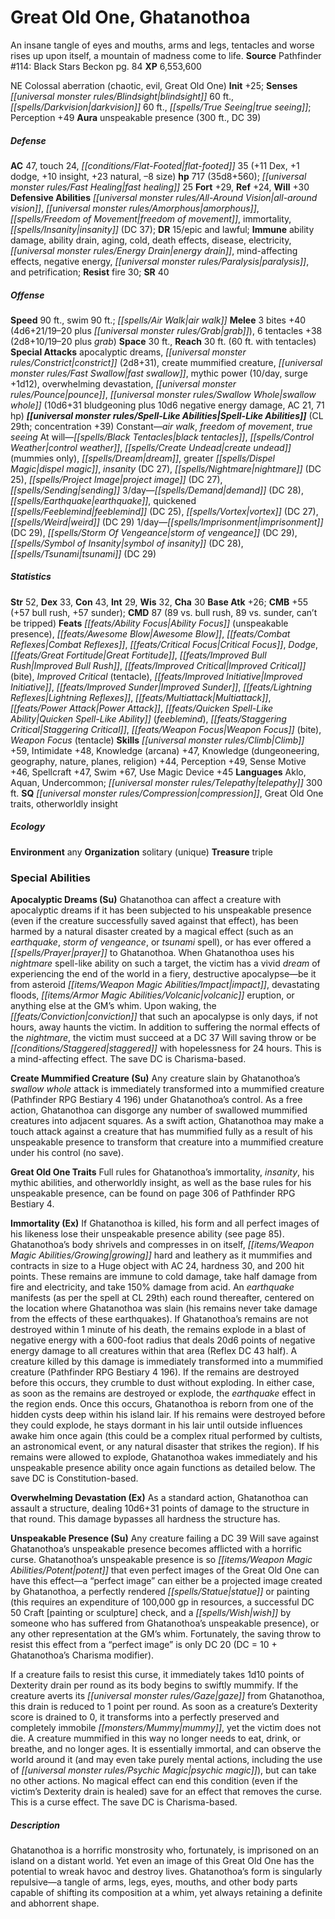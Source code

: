 ﻿---
cssclass: [monsters]
title1: Great Old One, Ghatanothoa
desc_short: An insane tangle of eyes and mouths, arms and legs, tentacles and worse
  rises up upon itself, a mountain of madness come to life.
title2: Ghatanothoa
CR: 29
sources:
- name: 'Pathfinder #114: Black Stars Beckon'
  page: 84
  link: http://paizo.com/products/btpy9qcm?Pathfinder-Adventure-Path-114-Black-Stars-Beckon
XP: 6553600
alignment: NE
size: Colossal
type: aberration
subtypes:
- chaotic
- evil
- Great Old One
initiative:
  bonus: 25
senses:
  blindsight: 60
  darkvision: 60
  true seeing: true
auras:
- name: unspeakable presence
  radius: 300
  DC: 39
AC:
  AC: 47
  touch: 24
  flat_footed: 35
  components:
    dex: 11
    dodge: 1
    insight: 10
    natural: 23
    size: -8
HP:
  HP: 717
  long: 35d8+560
  fast_healing: 25
saves:
  fort: 29
  ref: 24
  will: 30
defensive_abilities:
- all-around vision
- amorphous
- freedom of movement
- immortality
- insanity (DC 37)
DR:
- amount: 15
  weakness: epic and lawful
immunities:
- ability damage
- ability drain
- aging
- cold
- death effects
- disease
- electricity
- energy drain
- mind-affecting effects
- negative energy
- paralysis
- petrification
resistances:
  fire: 30
SR: 40
speeds:
  base: 90
  other_semicolon: air walk
  swim: 90
attacks:
  melee:
  - - text: 3 bites +40 (4d6+21/19-20 plus grab)
      entries:
      - - damage: 4d6+21
          crit_range: 19-20
        - effect: grab
      count: 3
      attack: bites
      bonus:
      - 40
    - text: 6 tentacles +38 (2d8+10/19-20 plus grab)
      entries:
      - - damage: 2d8+10
          crit_range: 19-20
        - effect: grab
      count: 6
      attack: tentacles
      bonus:
      - 38
  special:
  - apocalyptic dreams
  - constrict (2d8+31)
  - create mummified creature
  - fast swallow
  - mythic power (10/day, surge +1d12)
  - overwhelming devastation
  - pounce
  - swallow whole (10d6+31 bludgeoning plus 10d6 negative energy damage, AC 21, 71
    hp)
space: 30
reach: 30
reach_other: 60 ft. with tentacles
spell_like_abilities:
  entries:
  - name: air walk
    source: default
    freq: Constant
  - name: freedom of movement
    source: default
    freq: Constant
  - name: true seeing
    source: default
    freq: Constant
  - is_mythic_spell: true
    name: black tentacles
    source: default
    freq: At will
  - is_mythic_spell: true
    name: control weather
    source: default
    freq: At will
  - name: create undead
    source: default
    freq: At will
    other: mummies only
  - is_mythic_spell: true
    name: dream
    source: default
    freq: At will
  - name: greater dispel magic
    source: default
    freq: At will
  - name: insanity
    source: default
    freq: At will
    DC: 27
  - is_mythic_spell: true
    name: nightmare
    source: default
    freq: At will
    DC: 25
  - name: project image
    source: default
    freq: At will
    DC: 27
  - is_mythic_spell: true
    name: sending
    source: default
    freq: At will
  - name: demand
    source: default
    freq: 3/day
    DC: 28
  - name: earthquake
    source: default
    freq: 3/day
  - name: quickened feeblemind
    source: default
    freq: 3/day
    DC: 25
  - name: vortex
    source: default
    freq: 3/day
    DC: 27
  - name: weird
    source: default
    freq: 3/day
    DC: 29
  - name: imprisonment
    source: default
    freq: 1/day
    DC: 29
  - name: storm of vengeance
    source: default
    freq: 1/day
    DC: 29
  - name: symbol of insanity
    source: default
    freq: 1/day
    DC: 28
  - is_mythic_spell: true
    name: tsunami
    source: default
    freq: 1/day
    DC: 29
  sources:
  - name: default
    CL: 29
    concentration: 39
ability_scores:
  STR: 52
  DEX: 33
  CON: 43
  INT: 29
  WIS: 32
  CHA: 30
BAB: 26
CMB: 55
CMB_other: +57 bull rush, +57 sunder
CMD: 87
CMD_other: 89 vs. bull rush, 89 vs. sunder, can't be tripped
feats:
- name: Ability Focus (unspeakable presence)
- name: Awesome Blow
- name: Combat Reflexes
- name: Critical Focus
- name: Dodge
- name: Great Fortitude
- name: Improved Bull Rush
- name: Improved Critical (bite)
- name: Improved Critical (tentacle)
- name: Improved Initiative
- name: Improved Sunder
- name: Lightning Reflexes
- name: Multiattack
- name: Power Attack
- name: Quicken Spell-Like Ability (feeblemind)
- name: Staggering Critical
- name: Weapon Focus (bite)
- name: Weapon Focus (tentacle)
skills:
  Climb: 59
  Intimidate: 48
  Knowledge (arcana): 47
  Knowledge (dungeoneering): 44
  Knowledge (geography): 44
  Knowledge (nature): 44
  Knowledge (planes): 44
  Knowledge (religion): 44
  Perception: 49
  Sense Motive: 46
  Spellcraft: 47
  Swim: 67
  Use Magic Device: 45
languages:
- Aklo
- Aquan
- Undercommon
- telepathy 300 ft.
special_qualities:
- compression
- Great Old One traits
- otherworldly insight
ecology:
  environment: any
  organization: solitary (unique)
  treasure_type: triple
special_abilities:
  Apocalyptic Dreams (Su): Ghatanothoa can affect a creature with apocalyptic dreams
    if it has been subjected to his unspeakable presence (even if the creature successfully
    saved against that effect), has been harmed by a natural disaster created by a
    magical effect (such as an earthquake, storm of vengeance, or tsunami spell),
    or has ever offered a prayer to Ghatanothoa. When Ghatanothoa uses his nightmare
    spell-like ability on such a target, the victim has a vivid dream of experiencing
    the end of the world in a fiery, destructive apocalypse-be it from asteroid impact,
    devastating floods, volcanic eruption, or anything else at the GM's whim. Upon
    waking, the conviction that such an apocalypse is only days, if not hours, away
    haunts the victim. In addition to suffering the normal effects of the nightmare,
    the victim must succeed at a DC 37 Will saving throw or be staggered with hopelessness
    for 24 hours. This is a mind-affecting effect. The save DC is Charisma-based.
  Create Mummified Creature (Su): Any creature slain by Ghatanothoa's swallow whole
    attack is immediately transformed into a mummified creature (Pathfinder RPG Bestiary
    4 196) under Ghatanothoa's control. As a free action, Ghatanothoa can disgorge
    any number of swallowed mummified creatures into adjacent squares. As a swift
    action, Ghatanothoa may make a touch attack against a creature that has mummified
    fully as a result of his unspeakable presence to transform that creature into
    a mummified creature under his control (no save).
  Great Old One Traits: Full rules for Ghatanothoa's immortality, insanity, his mythic
    abilities, and otherworldly insight, as well as the base rules for his unspeakable
    presence, can be found on page 306 of Pathfinder RPG Bestiary 4.
  Immortality (Ex): If Ghatanothoa is killed, his form and all perfect images of his
    likeness lose their unspeakable presence ability (see page 85). Ghatanothoa's
    body shrivels and compresses in on itself, growing hard and leathery as it mummifies
    and contracts in size to a Huge object with AC 24, hardness 30, and 200 hit points.
    These remains are immune to cold damage, take half damage from fire and electricity,
    and take 150% damage from acid. An earthquake manifests (as per the spell at CL
    29th) each round thereafter, centered on the location where Ghatanothoa was slain
    (his remains never take damage from the effects of these earthquakes). If Ghatanothoa's
    remains are not destroyed within 1 minute of his death, the remains explode in
    a blast of negative energy with a 600-foot radius that deals 20d6 points of negative
    energy damage to all creatures within that area (Reflex DC 43 half). A creature
    killed by this damage is immediately transformed into a mummified creature (Pathfinder
    RPG Bestiary 4 196). If the remains are destroyed before this occurs, they crumble
    to dust without exploding. In either case, as soon as the remains are destroyed
    or explode, the earthquake effect in the region ends. Once this occurs, Ghatanothoa
    is reborn from one of the hidden cysts deep within his island lair. If his remains
    were destroyed before they could explode, he stays dormant in his lair until outside
    influences awake him once again (this could be a complex ritual performed by cultists,
    an astronomical event, or any natural disaster that strikes the region). If his
    remains were allowed to explode, Ghatanothoa wakes immediately and his unspeakable
    presence ability once again functions as detailed below. The save DC is Constitution-based.
  Overwhelming Devastation (Ex): As a standard action, Ghatanothoa can assault a structure,
    dealing 10d6+31 points of damage to the structure in that round. This damage bypasses
    all hardness the structure has.
  Unspeakable Presence (Su): |-
    Any creature failing a DC 39 Will save against Ghatanothoa's unspeakable presence becomes afflicted with a horrific curse. Ghatanothoa's unspeakable presence is so potent that even perfect images of the Great Old One can have this effect-a “perfect image” can either be a projected image created by Ghatanothoa, a perfectly rendered statue or painting (this requires an expenditure of 100,000 gp in resources, a successful DC 50 Craft [painting or sculpture] check, and a wish by someone who has suffered from Ghatanothoa's unspeakable presence), or any other representation at the GM's whim. Fortunately, the saving throw to resist this effect from a “perfect image” is only DC 20 (DC = 10 + Ghatanothoa's Charisma modifier).

     If a creature fails to resist this curse, it immediately takes 1d10 points of Dexterity drain per round as its body begins to swiftly mummify. If the creature averts its gaze from Ghatanothoa, this drain is reduced to 1 point per round. As soon as a creature's Dexterity score is drained to 0, it transforms into a perfectly preserved and completely immobile mummy, yet the victim does not die. A creature mummified in this way no longer needs to eat, drink, or breathe, and no longer ages. It is essentially immortal, and can observe the world around it (and may even take purely mental actions, including the use of psychic magic), but can take no other actions. No magical effect can end this condition (even if the victim's Dexterity drain is healed) save for an effect that removes the curse. This is a curse effect. The save DC is Charisma-based.
desc_long: Ghatanothoa is a horrific monstrosity who, fortunately, is imprisoned on
  an island on a distant world. Yet even an image of this Great Old One has the potential
  to wreak havoc and destroy lives. Ghatanothoa's form is singularly repulsive-a tangle
  of arms, legs, eyes, mouths, and other body parts capable of shifting its composition
  at a whim, yet always retaining a definite and abhorrent shape.

---

# Great Old One, Ghatanothoa
An insane tangle of eyes and mouths, arms and legs, tentacles and worse rises up upon itself, a mountain of madness come to life.
**Source** Pathfinder #114: Black Stars Beckon pg. 84
**XP** 6,553,600

NE Colossal aberration (chaotic, evil, Great Old One)
**Init** +25; **Senses** _[[universal monster rules/Blindsight|blindsight]]_ 60 ft., _[[spells/Darkvision|darkvision]]_ 60 ft., _[[spells/True Seeing|true seeing]]_; Perception +49
**Aura** unspeakable presence (300 ft., DC 39)

##### Defense

**AC** 47, touch 24, _[[conditions/Flat-Footed|flat-footed]]_ 35 (+11 Dex, +1 dodge, +10 insight, +23 natural, –8 size)
**hp** 717 (35d8+560); _[[universal monster rules/Fast Healing|fast healing]]_ 25
**Fort** +29, **Ref** +24, **Will** +30
**Defensive Abilities** _[[universal monster rules/All-Around Vision|all-around vision]]_, _[[universal monster rules/Amorphous|amorphous]]_, _[[spells/Freedom of Movement|freedom of movement]]_, immortality, _[[spells/Insanity|insanity]]_ (DC 37); **DR** 15/epic and lawful; **Immune** ability damage, ability drain, aging, cold, death effects, disease, electricity, _[[universal monster rules/Energy Drain|energy drain]]_, mind-affecting effects, negative energy, _[[universal monster rules/Paralysis|paralysis]]_, and petrification; **Resist** fire 30; **SR** 40

##### Offense
**Speed** 90 ft., swim 90 ft.; _[[spells/Air Walk|air walk]]_
**Melee** 3 bites +40 (4d6+21/19–20 plus _[[universal monster rules/Grab|grab]]_), 6 tentacles +38 (2d8+10/19–20 plus _grab_)
**Space** 30 ft., **Reach** 30 ft. (60 ft. with tentacles)
**Special Attacks** apocalyptic dreams, _[[universal monster rules/Constrict|constrict]]_ (2d8+31), create mummified creature, _[[universal monster rules/Fast Swallow|fast swallow]]_, mythic power (10/day, surge +1d12), overwhelming devastation, _[[universal monster rules/Pounce|pounce]]_, _[[universal monster rules/Swallow Whole|swallow whole]]_ (10d6+31 bludgeoning plus 10d6 negative energy damage, AC 21, 71 hp)
**_[[universal monster rules/Spell-Like Abilities|Spell-Like Abilities]]_** (CL 29th; concentration +39)
Constant—_air walk_, _freedom of movement_, _true seeing_
At will—_[[spells/Black Tentacles|black tentacles]]_, _[[spells/Control Weather|control weather]]_, _[[spells/Create Undead|create undead]]_ (mummies only), _[[spells/Dream|dream]]_, greater _[[spells/Dispel Magic|dispel magic]]_, _insanity_ (DC 27), _[[spells/Nightmare|nightmare]]_ (DC 25), _[[spells/Project Image|project image]]_ (DC 27), _[[spells/Sending|sending]]_
3/day—_[[spells/Demand|demand]]_ (DC 28), _[[spells/Earthquake|earthquake]]_, quickened _[[spells/Feeblemind|feeblemind]]_ (DC 25), _[[spells/Vortex|vortex]]_ (DC 27), _[[spells/Weird|weird]]_ (DC 29)
1/day—_[[spells/Imprisonment|imprisonment]]_ (DC 29), _[[spells/Storm Of Vengeance|storm of vengeance]]_ (DC 29), _[[spells/Symbol of Insanity|symbol of insanity]]_ (DC 28), _[[spells/Tsunami|tsunami]]_ (DC 29)

##### Statistics
**Str** 52, **Dex** 33, **Con** 43, **Int** 29, **Wis** 32, **Cha** 30
**Base Atk** +26; **CMB** +55 (+57 bull rush, +57 sunder); **CMD** 87 (89 vs. bull rush, 89 vs. sunder, can’t be tripped)
**Feats** _[[feats/Ability Focus|Ability Focus]]_ (unspeakable presence), _[[feats/Awesome Blow|Awesome Blow]]_, _[[feats/Combat Reflexes|Combat Reflexes]]_, _[[feats/Critical Focus|Critical Focus]]_, _Dodge_, _[[feats/Great Fortitude|Great Fortitude]]_, _[[feats/Improved Bull Rush|Improved Bull Rush]]_, _[[feats/Improved Critical|Improved Critical]]_ (bite), _Improved Critical_ (tentacle), _[[feats/Improved Initiative|Improved Initiative]]_, _[[feats/Improved Sunder|Improved Sunder]]_, _[[feats/Lightning Reflexes|Lightning Reflexes]]_, _[[feats/Multiattack|Multiattack]]_, _[[feats/Power Attack|Power Attack]]_, _[[feats/Quicken Spell-Like Ability|Quicken Spell-Like Ability]]_ (_feeblemind_), _[[feats/Staggering Critical|Staggering Critical]]_, _[[feats/Weapon Focus|Weapon Focus]]_ (bite), _Weapon Focus_ (tentacle)
**Skills** _[[universal monster rules/Climb|Climb]]_ +59, Intimidate +48, Knowledge (arcana) +47, Knowledge (dungeoneering, geography, nature, planes, religion) +44, Perception +49, Sense Motive +46, Spellcraft +47, Swim +67, Use Magic Device +45
**Languages** Aklo, Aquan, Undercommon; _[[universal monster rules/Telepathy|telepathy]]_ 300 ft.
**SQ** _[[universal monster rules/Compression|compression]]_, Great Old One traits, otherworldly insight

##### Ecology

**Environment** any
**Organization** solitary (unique)
**Treasure** triple

### Special Abilities

**Apocalyptic Dreams (Su)** Ghatanothoa can affect a creature with apocalyptic dreams if it has been subjected to his unspeakable presence (even if the creature successfully saved against that effect), has been harmed by a natural disaster created by a magical effect (such as an _earthquake_, _storm of vengeance_, or _tsunami_ spell), or has ever offered a _[[spells/Prayer|prayer]]_ to Ghatanothoa. When Ghatanothoa uses his _nightmare_ spell-like ability on such a target, the victim has a vivid _dream_ of experiencing the end of the world in a fiery, destructive apocalypse—be it from asteroid _[[items/Weapon Magic Abilities/Impact|impact]]_, devastating floods, _[[items/Armor Magic Abilities/Volcanic|volcanic]]_ eruption, or anything else at the GM’s whim. Upon waking, the _[[feats/Conviction|conviction]]_ that such an apocalypse is only days, if not hours, away haunts the victim. In addition to suffering the normal effects of the _nightmare_, the victim must succeed at a DC 37 Will saving throw or be _[[conditions/Staggered|staggered]]_ with hopelessness for 24 hours. This is a mind-affecting effect. The save DC is Charisma-based.

**Create Mummified Creature (Su)** Any creature slain by Ghatanothoa’s _swallow whole_ attack is immediately transformed into a mummified creature (Pathfinder RPG Bestiary 4 196) under Ghatanothoa’s control. As a free action, Ghatanothoa can disgorge any number of swallowed mummified creatures into adjacent squares. As a swift action, Ghatanothoa may make a touch attack against a creature that has mummified fully as a result of his unspeakable presence to transform that creature into a mummified creature under his control (no save).

**Great Old One Traits** Full rules for Ghatanothoa’s immortality, _insanity_, his mythic abilities, and otherworldly insight, as well as the base rules for his unspeakable presence, can be found on page 306 of Pathfinder RPG Bestiary 4.

**Immortality (Ex)** If Ghatanothoa is killed, his form and all perfect images of his likeness lose their unspeakable presence ability (see page 85). Ghatanothoa’s body shrivels and compresses in on itself, _[[items/Weapon Magic Abilities/Growing|growing]]_ hard and leathery as it mummifies and contracts in size to a Huge object with AC 24, hardness 30, and 200 hit points. These remains are immune to cold damage, take half damage from fire and electricity, and take 150% damage from acid. An _earthquake_ manifests (as per the spell at CL 29th) each round thereafter, centered on the location where Ghatanothoa was slain (his remains never take damage from the effects of these earthquakes). If Ghatanothoa’s remains are not destroyed within 1 minute of his death, the remains explode in a blast of negative energy with a 600-foot radius that deals 20d6 points of negative energy damage to all creatures within that area (Reflex DC 43 half). A creature killed by this damage is immediately transformed into a mummified creature (Pathfinder RPG Bestiary 4 196). If the remains are destroyed before this occurs, they crumble to dust without exploding. In either case, as soon as the remains are destroyed or explode, the _earthquake_ effect in the region ends. Once this occurs, Ghatanothoa is reborn from one of the hidden cysts deep within his island lair. If his remains were destroyed before they could explode, he stays dormant in his lair until outside influences awake him once again (this could be a complex ritual performed by cultists, an astronomical event, or any natural disaster that strikes the region). If his remains were allowed to explode, Ghatanothoa wakes immediately and his unspeakable presence ability once again functions as detailed below. The save DC is Constitution-based.

**Overwhelming Devastation (Ex)** As a standard action, Ghatanothoa can assault a structure, dealing 10d6+31 points of damage to the structure in that round. This damage bypasses all hardness the structure has.

**Unspeakable Presence (Su)** Any creature failing a DC 39 Will save against Ghatanothoa’s unspeakable presence becomes afflicted with a horrific curse. Ghatanothoa’s unspeakable presence is so _[[items/Weapon Magic Abilities/Potent|potent]]_ that even perfect images of the Great Old One can have this effect—a “perfect image” can either be a projected image created by Ghatanothoa, a perfectly rendered _[[spells/Statue|statue]]_ or painting (this requires an expenditure of 100,000 gp in resources, a successful DC 50 Craft [painting or sculpture] check, and a _[[spells/Wish|wish]]_ by someone who has suffered from Ghatanothoa’s unspeakable presence), or any other representation at the GM’s whim. Fortunately, the saving throw to resist this effect from a “perfect image” is only DC 20 (DC = 10 + Ghatanothoa’s Charisma modifier).

If a creature fails to resist this curse, it immediately takes 1d10 points of Dexterity drain per round as its body begins to swiftly mummify. If the creature averts its _[[universal monster rules/Gaze|gaze]]_ from Ghatanothoa, this drain is reduced to 1 point per round. As soon as a creature’s Dexterity score is drained to 0, it transforms into a perfectly preserved and completely immobile _[[monsters/Mummy|mummy]]_, yet the victim does not die. A creature mummified in this way no longer needs to eat, drink, or breathe, and no longer ages. It is essentially immortal, and can observe the world around it (and may even take purely mental actions, including the use of _[[universal monster rules/Psychic Magic|psychic magic]]_), but can take no other actions. No magical effect can end this condition (even if the victim’s Dexterity drain is healed) save for an effect that removes the curse. This is a curse effect. The save DC is Charisma-based.

##### Description

Ghatanothoa is a horrific monstrosity who, fortunately, is imprisoned on an island on a distant world. Yet even an image of this Great Old One has the potential to wreak havoc and destroy lives. Ghatanothoa’s form is singularly repulsive—a tangle of arms, legs, eyes, mouths, and other body parts capable of shifting its composition at a whim, yet always retaining a definite and abhorrent shape.